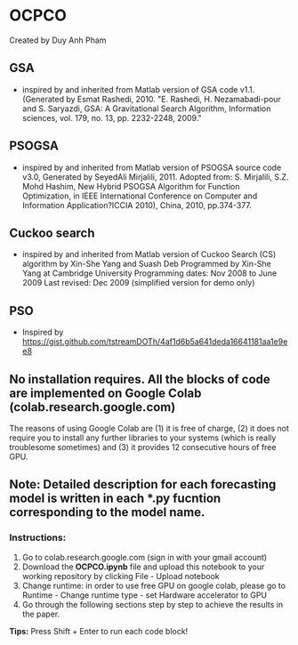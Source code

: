 # OCPCO
Created by Duy Anh Pham
## GSA 
- inspired by and inherited from Matlab version of GSA code v1.1.(Generated by Esmat Rashedi, 2010. "E. Rashedi, H. Nezamabadi-pour and S. Saryazdi, GSA: A Gravitational Search Algorithm, Information sciences, vol. 179, no. 13, pp. 2232-2248, 2009."
## PSOGSA
- inspired by and inherited from Matlab version of PSOGSA source code v3.0, Generated by SeyedAli Mirjalili, 2011. Adopted from: S. Mirjalili, S.Z. Mohd Hashim, New Hybrid PSOGSA Algorithm for Function Optimization, in IEEE International Conference on Computer and Information Application?ICCIA 2010), China, 2010, pp.374-377.
## Cuckoo search
- inspired by and inherited from Matlab version of Cuckoo Search (CS) algorithm by Xin-She Yang and Suash Deb Programmed by Xin-She Yang at Cambridge University          Programming dates: Nov 2008 to June 2009 Last revised: Dec  2009   (simplified version for demo only)
## PSO
- Inspired by https://gist.github.com/tstreamDOTh/4af1d6b5a641deda16641181aa1e9ee8
## No installation requires. All the blocks of code are implemented on Google Colab (colab.research.google.com)
The reasons of using Google Colab are (1) it is free of charge, (2) it does not require you to install any further libraries to your systems (which is really troublesome sometimes) and (3) it provides 12 consecutive hours of free GPU.

## Note: Detailed description for each forecasting model is written in each *.py fucntion corresponding to the model name.

### Instructions:
1. Go to colab.research.google.com (sign in with your gmail account)
2. Download the **OCPCO.ipynb** file and upload this notebook to your working repository by clicking File - Upload notebook
3. Change runtime: in order to use free GPU on google colab, please go to Runtime - Change runtime type - set Hardware accelerator to GPU
4. Go through the following sections step by step to achieve the results in the paper.

**Tips:** Press Shift + Enter to run each code block!
